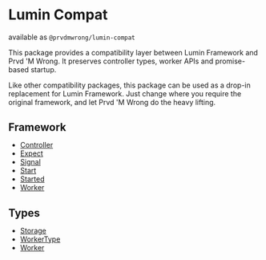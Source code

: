 <div class="pmwdoc-reference-header">
<h1>Lumin Compat</h1>
<span>available as <code>@prvdmwrong/lumin-compat</code></span>
</div>

This package provides a compatibility layer between Lumin Framework and Prvd 'M
Wrong. It preserves controller types, worker APIs and promise-based startup.

Like other compatibility packages, this package can be used as a drop-in
replacement for Lumin Framework. Just change where you require the original
framework, and let Prvd 'M Wrong do the heavy lifting.

<div class="grid" markdown>

<section markdown>

<h2 style="margin-bottom: 0;">Framework</h2>

- [Controller](./framework/controller.md)
- [Expect](./framework/expect.md)
- [Signal](./framework/signal.md)
- [Start](./framework/start.md)
- [Started](./framework/started.md)
- [Worker](./framework/worker.md)

</section>

<section markdown>

<h2 style="margin-bottom: 0;">Types</h2>

- [Storage](./types/storage.md)
- [WorkerType](./types/worker-type.md)
- [Worker](./types/worker.md)

</section>

</div>
